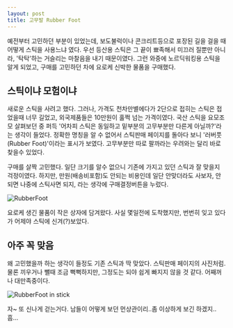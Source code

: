 ```yaml
---
layout: post
title: 고무발 Rubber Foot
---
```


예전부터 고민하던 부분이 있었는데, 보도불럭이나 콘크리트등으로 포장된 길을 걸을 때 어떻게 스틱을 사용느냐 였다. 우선 등산용 스틱은 그 끝이 뾰족해서 미끄러 질뿐만 아니라, '탁탁'하는 거슬리는 마찰음을 내기 때문이였다. 그런 와중에 노르딕워킹용 스틱을 알게 되었고, 구매를 고민하던 차에 요로케 신박한 물품을 구매했다.

## 스틱이냐 모험이냐

새로운 스틱을 사려고 했다. 그러나, 가격도 천차만별에다가 2단으로 접히는 스틱은 접었을때 너무 길었고, 외국제품들은 10만원이 훌쩍 넘는 가격이였다. 국산 스틱을 요모조모 살펴보던 중 퍼득 '어차피 스틱은 동일하고 밑부분의 고무부분만 다른게 아닐까?'라는 생각이 들었다. 정확한 명칭을 알 수 없어서 스틱판매 페이지를 돌아다 보니 '러버풋(Rubber Foot)'이라는 표시가 보였다. 고무부분만 따로 팔까라는 우려와는 달리 바로 찾을수 있었다. 

구매를 살짝 고민했다. 일단 크기를 알수 없으니 기존에 가지고 있던 스틱과 잘 맞을지 걱정이였다. 하지만, 만원(배송비포함)도 안되는 비용인데 일단 안맞더라도 사보자, 안되면 나중에 스틱사면 되지, 라는 생각에 구매결정버튼을 누렀다.

<div class="images">
	<img src="{{ site.baseurl }}/images/rubberfoot/IMG_0993.JPG" alt="RubberFoot" />
</div>

요로케 생긴 물품이 작은 상자에 담겨왔다. 사실 몇일전에 도착했지만, 번번히 잊고 있다가 어제야 스틱에 신겨(?)보았다.

## 아주 꼭 맞음

왜 고민했을까 하는 생각이 들정도 기존 스틱과 딱 맞았다. 스틱판매 페이지의 사진처럼. 물론 끼우거나 뺄때 조금 뻑뻑하지만, 그정도는 되야 쉽게 빠지지 않을 것 같다. 어째꺼나 대만족중이다. 

<div class="images">
	<img src="{{ site.baseurl }}/images/rubberfoot/IMG_1011.JPG" alt="RubberFoot in stick" />
</div>

자~ 또 신나게 걷는거다. 남들이 어떻게 보던 먼상관이리..좀 이상하게 보긴 하겠지..흠...